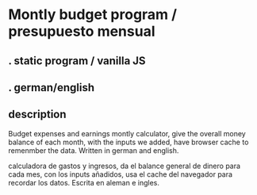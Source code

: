# Montly budget program / presupuesto mensual    
## . static program / vanilla JS
##  . german/english

## description
Budget expenses and earnings montly calculator, give the overall money balance of each month, with the inputs we added, have browser cache to remenmber the data.
Written in german and english.

calculadora de gastos y ingresos, da el balance general de dinero para cada mes, con los inputs añadidos, usa el cache del navegador para recordar los datos.
Escrita en aleman e ingles.




